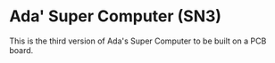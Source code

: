 # Ada' Super Computer (SN3)

This is the third version of Ada's Super Computer to be built on a PCB board.

